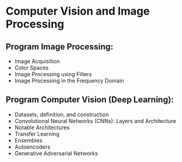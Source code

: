 # Computer Vision and Image Processing

## Program Image Processing:

* Image Acquisition
* Color Spaces
* Image Processing using Filters
* Image Processing in the Frequency Domain

## Program Computer Vision (Deep Learning):

* Datasets, definition, and construction
* Convolutional Neural Networks (CNNs): Layers and Architecture
* Notable Architectures
* Transfer Learning
* Ensembles
* Autoencoders
* Generative Adversarial Networks